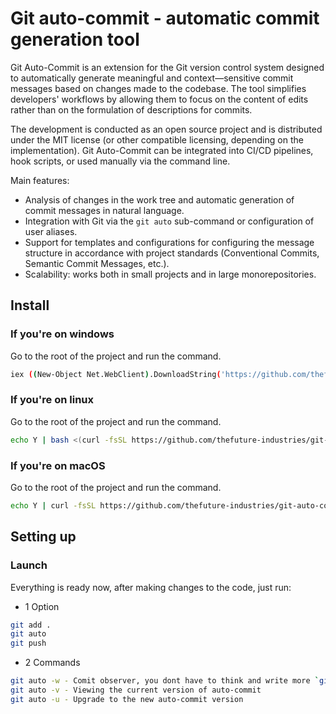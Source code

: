 # Git auto-commit - automatic commit generation tool

Git Auto-Commit is an extension for the Git version control system designed to automatically generate meaningful and context—sensitive commit messages based on changes made to the codebase. The tool simplifies developers' workflows by allowing them to focus on the content of edits rather than on the formulation of descriptions for commits.

The development is conducted as an open source project and is distributed under the MIT license (or other compatible licensing, depending on the implementation). Git Auto-Commit can be integrated into CI/CD pipelines, hook scripts, or used manually via the command line.

Main features:

-   Analysis of changes in the work tree and automatic generation of commit messages in natural language.
-   Integration with Git via the `git auto` sub-command or configuration of user aliases.
-   Support for templates and configurations for configuring the message structure in accordance with project standards (Conventional Commits, Semantic Commit Messages, etc.).
-   Scalability: works both in small projects and in large monorepositories.

## Install

### If you're on windows

Go to the root of the project and run the command.

```bash
iex ((New-Object Net.WebClient).DownloadString('https://github.com/thefuture-industries/git-auto-commit/blob/main/scripts/install-windows-auto-commit.ps1?raw=true'))
```

### If you're on linux

Go to the root of the project and run the command.

```bash
echo Y | bash <(curl -fsSL https://github.com/thefuture-industries/git-auto-commit/blob/main/scripts/install-linux-auto-commit.sh?raw=true)
```

### If you're on macOS

Go to the root of the project and run the command.

```bash
echo Y | curl -fsSL https://github.com/thefuture-industries/git-auto-commit/blob/main/scripts/install-macos-auto-commit.sh?raw=true | bash
```

## Setting up

### Launch

Everything is ready now, after making changes to the code, just run:

-   1 Option

```bash
git add .
git auto
git push
```

-   2 Commands

```bash
git auto -w - Comit observer, you dont have to think and write more `git auto` -w (--watch) will figure it out when to make a comit and commit it yourself!
git auto -v - Viewing the current version of auto-commit
git auto -u - Upgrade to the new auto-commit version
```
